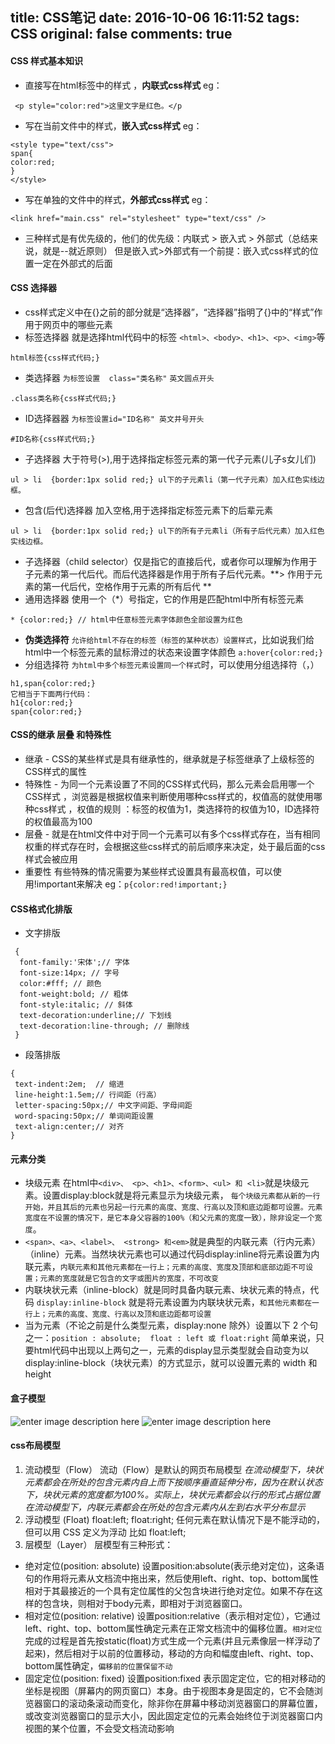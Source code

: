 title: CSS笔记
date: 2016-10-06 16:11:52
tags: CSS
original: false
comments: true
---
#### CSS 样式基本知识
- 直接写在html标签中的样式 ，**内联式css样式**   eg：

```
 <p style="color:red">这里文字是红色。</p
```

- 写在当前文件中的样式，**嵌入式css样式**   eg：

```
<style type="text/css">
span{
color:red;
}
</style>
```
<!-- more -->
- 写在单独的文件中的样式，**外部式css样式** eg：

```
<link href="main.css" rel="stylesheet" type="text/css" />
```
- 三种样式是有优先级的，他们的优先级：内联式 > 嵌入式 > 外部式（总结来说，就是--就近原则）
但是嵌入式>外部式有一个前提：嵌入式css样式的位置一定在外部式的后面

#### CSS 选择器
-  css样式定义中在{}之前的部分就是“选择器”，“选择器”指明了{}中的“样式”作用于网页中的哪些元素
-  标签选择器  就是选择html代码中的标签  `<html>、<body>、<h1>、<p>、<img>`等

```
html标签{css样式代码;}
```
- 类选择器         `为标签设置  class="类名称"`   `英文圆点开头`

```
.class类名称{css样式代码;}
```
- ID选择器器           `为标签设置id="ID名称" 英文井号开头`

```
#ID名称{css样式代码;}
```
- 子选择器  大于符号(>),用于选择指定标签元素的第一代子元素(儿子s女儿们)

```
ul > li  {border:1px solid red;} ul下的子元素li（第一代子元素）加入红色实线边框。
```
- 包含(后代)选择器 加入空格,用于选择指定标签元素下的后辈元素

```
ul > li  {border:1px solid red;} ul下的所有子元素li（所有子后代元素）加入红色实线边框。
```
- 子选择器（child selector）仅是指它的直接后代，或者你可以理解为作用于子元素的第一代后代。而后代选择器是作用于所有子后代元素。**> 作用于元素的第一代后代，空格作用于元素的所有后代 **
- 通用选择器  使用一个（*）号指定，它的作用是匹配html中所有标签元素

```
* {color:red;} // html中任意标签元素字体颜色全部设置为红色
```
- **伪类选择符** `允许给html不存在的标签（标签的某种状态）设置样式`，比如说我们给html中一个标签元素的鼠标滑过的状态来设置字体颜色 `a:hover{color:red;}`
- 分组选择符 `为html中多个标签元素设置同一个样式`时，可以使用分组选择符（，）

```
h1,span{color:red;}  
它相当于下面两行代码：
h1{color:red;}
span{color:red;}
```
#### CSS的继承 层叠 和特殊性
- 继承 - CSS的某些样式是具有继承性的，继承就是子标签继承了上级标签的CSS样式的属性
- 特殊性 - 为同一个元素设置了不同的CSS样式代码，那么元素会启用哪一个CSS样式 ，浏览器是根据权值来判断使用哪种css样式的，权值高的就使用哪种css样式 ，权值的规则 ：标签的权值为1，类选择符的权值为10，ID选择符的权值最高为100
- 层叠 - 就是在html文件中对于同一个元素可以有多个css样式存在，当有相同权重的样式存在时，会根据这些css样式的前后顺序来决定，处于最后面的css样式会被应用
- 重要性 有些特殊的情况需要为某些样式设置具有最高权值，可以使用!important来解决  eg：`p{color:red!important;}`

#### CSS格式化排版
- 文字排版

```
 {
  font-family:'宋体';// 字体
  font-size:14px; // 字号
  color:#fff; // 颜色
  font-weight:bold; // 粗体
  font-style:italic; // 斜体
  text-decoration:underline;// 下划线
  text-decoration:line-through; // 删除线
 }
```
- 段落排版

```
{
 text-indent:2em;  // 缩进
 line-height:1.5em;// 行间距（行高）
 letter-spacing:50px;// 中文字间距、字母间距
 word-spacing:50px;// 单词间距设置
 text-align:center;// 对齐
}
```
#### 元素分类
- 块级元素 在html中`<div>、 <p>、<h1>、<form>、<ul> 和 <li>`就是块级元素。设置display:block就是将元素显示为块级元素， `每个块级元素都从新的一行开始，并且其后的元素也另起一行元素的高度、宽度、行高以及顶和底边距都可设置。元素宽度在不设置的情况下，是它本身父容器的100%（和父元素的宽度一致），除非设定一个宽度`。
- `<span>、<a>、<label>、 <strong> 和<em>`就是典型的内联元素（行内元素）（inline）元素。当然块状元素也可以通过代码display:inline将元素设置为内联元素，`内联元素和其他元素都在一行上；元素的高度、宽度及顶部和底部边距不可设置；元素的宽度就是它包含的文字或图片的宽度，不可改变`
- 内联块状元素（inline-block）就是同时具备内联元素、块状元素的特点，代码 `display:inline-block` 就是将元素设置为内联块状元素，`和其他元素都在一行上；元素的高度、宽度、行高以及顶和底边距都可设置`
- 当为元素（不论之前是什么类型元素，display:none 除外）设置以下 2 个句之一：`position : absolute;  float : left 或 float:right` 简单来说，只要html代码中出现以上两句之一，元素的display显示类型就会自动变为以 display:inline-block（块状元素）的方式显示，就可以设置元素的 width 和 height 

#### 盒子模型
![enter image description here](http://img.mukewang.com/543b4cae0001b34304300350.jpg)
![enter image description here](http://img.mukewang.com/539fbb3a0001304305570259.jpg)

#### css布局模型
1. 流动模型（Flow） 流动（Flow）是默认的网页布局模型
*在流动模型下，块状元素都会在所处的包含元素内自上而下按顺序垂直延伸分布，因为在默认状态下，块状元素的宽度都为100%。实际上，块状元素都会以行的形式占据位置*
*在流动模型下，内联元素都会在所处的包含元素内从左到右水平分布显示*
2. 浮动模型 (Float)  float:left; float:right;
任何元素在默认情况下是不能浮动的，但可以用 CSS 定义为浮动 比如 float:left;
3. 层模型（Layer） 层模型有三种形式：
- 绝对定位(position: absolute)
设置position:absolute(表示绝对定位)，这条语句的作用将元素从文档流中拖出来，然后使用left、right、top、bottom属性相对于其最接近的一个具有定位属性的父包含块进行绝对定位。如果不存在这样的包含块，则相对于body元素，即相对于浏览器窗口。
- 相对定位(position: relative)
设置position:relative（表示相对定位），它通过left、right、top、bottom属性确定元素在正常文档流中的偏移位置。`相对定位`完成的过程是首先按static(float)方式生成一个元素(并且元素像层一样浮动了起来)，然后相对于以前的位置移动，移动的方向和幅度由left、right、top、bottom属性确定，`偏移前的位置保留不动`
- 固定定位(position: fixed)
设置position:fixed 表示固定定位，它的相对移动的坐标是视图（屏幕内的网页窗口）本身。由于视图本身是固定的，它不会随浏览器窗口的滚动条滚动而变化，除非你在屏幕中移动浏览器窗口的屏幕位置，或改变浏览器窗口的显示大小，因此固定定位的元素会始终位于浏览器窗口内视图的某个位置，不会受文档流动影响